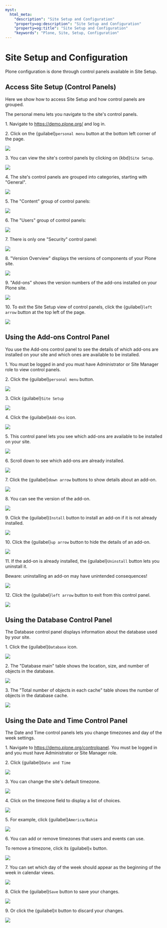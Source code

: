 ```yaml
---
myst:
  html_meta:
    "description": "Site Setup and Configuration"
    "property=og:description": "Site Setup and Configuration"
    "property=og:title": "Site Setup and Configuration"
    "keywords": "Plone, Site, Setup, Configuration"
---
```


# Site Setup and Configuration

Plone configuration is done through control panels available in Site Setup.

## Access Site Setup (Control Panels)

Here we show how to access Site Setup and how control panels are grouped.

The personal menu lets you navigate to the site's control panels.

1\. Navigate to <https://demo.plone.org/> and log in.


2\. Click on the {guilabel}`personal menu` button at the bottom left corner of the page.

![](https://ajeuwbhvhr.cloudimg.io/colony-recorder.s3.amazonaws.com/files/2024-11-14/6e9ab933-4038-4b40-813a-f271cfc42225/File.jpeg?tl_px=0,1334&br_px=1719,2296&force_format=jpeg&q=100&width=1120.0&wat=1&wat_opacity=0.7&wat_gravity=northwest&wat_url=https://colony-recorder.s3.us-west-1.amazonaws.com/images/watermarks/FB923C_standard.png&wat_pad=20,543)


3\. You can view the site's control panels by clicking on {kbd}`Site Setup`.

![](https://ajeuwbhvhr.cloudimg.io/colony-recorder.s3.amazonaws.com/files/2024-11-14/61bac9b3-02a6-4d8c-b0d3-884410eaa0d2/File.jpeg?tl_px=0,1334&br_px=1719,2296&force_format=jpeg&q=100&width=1120.0&wat=1&wat_opacity=0.7&wat_gravity=northwest&wat_url=https://colony-recorder.s3.us-west-1.amazonaws.com/images/watermarks/FB923C_standard.png&wat_pad=163,540)


4\. The site's control panels are grouped into categories, starting with "General".

![](https://ajeuwbhvhr.cloudimg.io/colony-recorder.s3.amazonaws.com/files/2024-11-14/2b26a25c-2b3e-4760-ba51-7fcfea3aa939/File.jpeg?tl_px=637,271&br_px=2357,1233&force_format=jpeg&q=100&width=1120.0&wat=1&wat_opacity=0.7&wat_gravity=northwest&wat_url=https://colony-recorder.s3.us-west-1.amazonaws.com/images/watermarks/FB923C_standard.png&wat_pad=25,43)


5\. The "Content" group of control panels:

![](https://ajeuwbhvhr.cloudimg.io/colony-recorder.s3.amazonaws.com/files/2024-11-14/e5993b68-e2f2-4c13-b63d-a5e99570c7f2/File.jpeg?tl_px=632,1187&br_px=2352,2149&force_format=jpeg&q=100&width=1120.0&wat=1&wat_opacity=0.7&wat_gravity=northwest&wat_url=https://colony-recorder.s3.us-west-1.amazonaws.com/images/watermarks/FB923C_standard.png&wat_pad=5,21)


6\. The "Users" group of control panels:

![](https://ajeuwbhvhr.cloudimg.io/colony-recorder.s3.amazonaws.com/files/2024-11-14/119d4825-6894-4604-956b-5f4077ea9674/File.jpeg?tl_px=0,1299&br_px=1719,2260&force_format=jpeg&q=100&width=1120.0&wat=1&wat_opacity=0.7&wat_gravity=northwest&wat_url=https://colony-recorder.s3.us-west-1.amazonaws.com/images/watermarks/FB923C_standard.png&wat_pad=418,277)


7\. There is only one "Security" control panel:

![](https://ajeuwbhvhr.cloudimg.io/colony-recorder.s3.amazonaws.com/files/2024-11-14/dc02e1af-cad6-45a9-b81f-715bf84fcdbb/File.jpeg?tl_px=482,1334&br_px=2202,2296&force_format=jpeg&q=100&width=1120.0&wat=1&wat_opacity=0.7&wat_gravity=northwest&wat_url=https://colony-recorder.s3.us-west-1.amazonaws.com/images/watermarks/FB923C_standard.png&wat_pad=104,250)


8\. "Version Overview" displays the versions of components of your Plone site.

![](https://ajeuwbhvhr.cloudimg.io/colony-recorder.s3.amazonaws.com/files/2024-11-14/a5f67475-b5fe-40d5-81a6-ba56df04b33f/File.jpeg?tl_px=0,1161&br_px=1719,2122&force_format=jpeg&q=100&width=1120.0&wat=1&wat_opacity=0.7&wat_gravity=northwest&wat_url=https://colony-recorder.s3.us-west-1.amazonaws.com/images/watermarks/FB923C_standard.png&wat_pad=435,276)


9\. "Add-ons" shows the version numbers of the add-ons installed on your Plone site.

![](https://ajeuwbhvhr.cloudimg.io/colony-recorder.s3.amazonaws.com/files/2024-11-14/bf27a8f5-c660-46ca-a1b1-152ce60e0cda/File.jpeg?tl_px=0,1173&br_px=1719,2134&force_format=jpeg&q=100&width=1120.0&wat=1&wat_opacity=0.7&wat_gravity=northwest&wat_url=https://colony-recorder.s3.us-west-1.amazonaws.com/images/watermarks/FB923C_standard.png&wat_pad=432,277)


10\. To exit the Site Setup view of control panels, click the {guilabel}`left arrow` button at the top left of the page.

![](https://ajeuwbhvhr.cloudimg.io/colony-recorder.s3.amazonaws.com/files/2024-11-14/08652759-418a-4945-8b11-9645900d153e/File.jpeg?tl_px=0,0&br_px=1719,961&force_format=jpeg&q=100&width=1120.0&wat=1&wat_opacity=0.7&wat_gravity=northwest&wat_url=https://colony-recorder.s3.us-west-1.amazonaws.com/images/watermarks/FB923C_standard.png&wat_pad=21,16)

## Using the Add-ons Control Panel

You use the Add-ons control panel to see the details of which add-ons are installed on your site and which ones are available to be installed.

1\. You must be logged in and you must have Administrator or Site Manager role to view control panels.


2\. Click the {guilabel}`personal menu` button.

![](https://ajeuwbhvhr.cloudimg.io/colony-recorder.s3.amazonaws.com/files/2024-11-23/97f72195-773b-40ac-9c67-7258809b09b8/ascreenshot.jpeg?tl_px=0,614&br_px=1719,1576&force_format=jpeg&q=100&width=1120.0&wat=1&wat_opacity=0.7&wat_gravity=northwest&wat_url=https://colony-recorder.s3.us-west-1.amazonaws.com/images/watermarks/FB923C_standard.png&wat_pad=18,552)


3\. Click {guilabel}`Site Setup`

![](https://ajeuwbhvhr.cloudimg.io/colony-recorder.s3.amazonaws.com/files/2024-11-23/7977c8c8-f87b-49a1-8777-c2c46e6921c6/ascreenshot.jpeg?tl_px=0,614&br_px=1719,1576&force_format=jpeg&q=100&width=1120.0&wat=1&wat_opacity=0.7&wat_gravity=northwest&wat_url=https://colony-recorder.s3.us-west-1.amazonaws.com/images/watermarks/FB923C_standard.png&wat_pad=115,535)


4\. Click the {guilabel}`Add-Ons` icon.

![](https://ajeuwbhvhr.cloudimg.io/colony-recorder.s3.amazonaws.com/files/2024-11-23/272a4425-be5f-4ddf-a30c-f871c8f7e8c1/ascreenshot.jpeg?tl_px=0,169&br_px=1719,1130&force_format=jpeg&q=100&width=1120.0&wat=1&wat_opacity=0.7&wat_gravity=northwest&wat_url=https://colony-recorder.s3.us-west-1.amazonaws.com/images/watermarks/FB923C_standard.png&wat_pad=460,276)


5\. This control panel lets you see which add-ons are available to be installed on your site.

![](https://ajeuwbhvhr.cloudimg.io/colony-recorder.s3.amazonaws.com/files/2024-11-23/043b478c-9ebc-4b79-a54e-8c877a9e48dc/ascreenshot.jpeg?tl_px=0,19&br_px=1719,980&force_format=jpeg&q=100&width=1120.0&wat=1&wat_opacity=0.7&wat_gravity=northwest&wat_url=https://colony-recorder.s3.us-west-1.amazonaws.com/images/watermarks/FB923C_standard.png&wat_pad=359,277)


6\. Scroll down to see which add-ons are already installed.

![](https://ajeuwbhvhr.cloudimg.io/colony-recorder.s3.amazonaws.com/files/2024-11-23/3f6597ba-3913-4f64-aac8-741ab015ba4f/ascreenshot.jpeg?tl_px=0,293&br_px=1719,1254&force_format=jpeg&q=100&width=1120.0&wat=1&wat_opacity=0.7&wat_gravity=northwest&wat_url=https://colony-recorder.s3.us-west-1.amazonaws.com/images/watermarks/FB923C_standard.png&wat_pad=344,277)


7\. Click the {guilabel}`down arrow` buttons to show details about an add-on.

![](https://ajeuwbhvhr.cloudimg.io/colony-recorder.s3.amazonaws.com/files/2024-11-23/d121d07e-f2ee-4d14-90da-c0b6c241b1fa/File.jpeg?tl_px=1090,467&br_px=2810,1428&force_format=jpeg&q=100&width=1120.0&wat=1&wat_opacity=0.7&wat_gravity=northwest&wat_url=https://colony-recorder.s3.us-west-1.amazonaws.com/images/watermarks/FB923C_standard.png&wat_pad=742,277)


8\. You can see the version of the add-on.

![](https://ajeuwbhvhr.cloudimg.io/colony-recorder.s3.amazonaws.com/files/2024-11-23/7b4b276d-bdff-4c29-8461-c46b3f109c3f/File.jpeg?tl_px=46,614&br_px=1765,1576&force_format=jpeg&q=100&width=1120.0&wat=1&wat_opacity=0.7&wat_gravity=northwest&wat_url=https://colony-recorder.s3.us-west-1.amazonaws.com/images/watermarks/FB923C_standard.png&wat_pad=524,283)


9\. Click the {guilabel}`Install` button to install an add-on if it is not already installed.

![](https://ajeuwbhvhr.cloudimg.io/colony-recorder.s3.amazonaws.com/files/2024-11-23/bde44f1b-6f2d-48cb-9954-b49c8995be4e/File.jpeg?tl_px=1090,614&br_px=2810,1576&force_format=jpeg&q=100&width=1120.0&wat=1&wat_opacity=0.7&wat_gravity=northwest&wat_url=https://colony-recorder.s3.us-west-1.amazonaws.com/images/watermarks/FB923C_standard.png&wat_pad=591,304)


10\. Click the {guilabel}`up arrow` button to hide the details of an add-on.

![](https://ajeuwbhvhr.cloudimg.io/colony-recorder.s3.amazonaws.com/files/2024-11-23/1d331f07-0bb0-4d4e-afd3-a0dde8408e35/File.jpeg?tl_px=1090,469&br_px=2810,1430&force_format=jpeg&q=100&width=1120.0&wat=1&wat_opacity=0.7&wat_gravity=northwest&wat_url=https://colony-recorder.s3.us-west-1.amazonaws.com/images/watermarks/FB923C_standard.png&wat_pad=740,276)


11\. If the add-on is already installed, the {guilabel}`Uninstall` button lets you uninstall it.

Beware: uninstalling an add-on may have unintended consequences!

![](https://ajeuwbhvhr.cloudimg.io/colony-recorder.s3.amazonaws.com/files/2024-11-23/4e10f3a3-d396-426c-bfee-f204ab15a323/File.jpeg?tl_px=1090,614&br_px=2810,1576&force_format=jpeg&q=100&width=1120.0&wat=1&wat_opacity=0.7&wat_gravity=northwest&wat_url=https://colony-recorder.s3.us-west-1.amazonaws.com/images/watermarks/FB923C_standard.png&wat_pad=563,294)


12\. Click the {guilabel}`left arrow` button to exit from this control panel.

![](https://ajeuwbhvhr.cloudimg.io/colony-recorder.s3.amazonaws.com/files/2024-11-23/d02caf95-9080-4faf-aa61-02f20f595116/ascreenshot.jpeg?tl_px=0,0&br_px=1719,961&force_format=jpeg&q=100&width=1120.0&wat=1&wat_opacity=0.7&wat_gravity=northwest&wat_url=https://colony-recorder.s3.us-west-1.amazonaws.com/images/watermarks/FB923C_standard.png&wat_pad=36,23)

## Using the Database Control Panel

The Database control panel displays information about the database used by your site.

1\. Click the {guilabel}`Database` icon.

![](https://ajeuwbhvhr.cloudimg.io/colony-recorder.s3.amazonaws.com/files/2024-11-23/d65bc6e8-9952-415f-976f-7203f7ac5a79/ascreenshot.jpeg?tl_px=22,153&br_px=1741,1114&force_format=jpeg&q=100&width=1120.0&wat=1&wat_opacity=0.7&wat_gravity=northwest&wat_url=https://colony-recorder.s3.us-west-1.amazonaws.com/images/watermarks/FB923C_standard.png&wat_pad=524,277)


2\. The "Database main" table shows the location, size, and number of objects in the database.

![](https://ajeuwbhvhr.cloudimg.io/colony-recorder.s3.amazonaws.com/files/2024-11-23/7c1d29b6-fc1d-465c-9bd6-f97551d74b27/ascreenshot.jpeg?tl_px=14,89&br_px=1734,1050&force_format=jpeg&q=100&width=1120.0&wat=1&wat_opacity=0.7&wat_gravity=northwest&wat_url=https://colony-recorder.s3.us-west-1.amazonaws.com/images/watermarks/FB923C_standard.png&wat_pad=524,277)


3\. The "Total number of objects in each cache" table shows the number of objects in the database cache.

![](https://ajeuwbhvhr.cloudimg.io/colony-recorder.s3.amazonaws.com/files/2024-11-23/28561b95-ddb5-41e9-9db2-609b0f951c7c/ascreenshot.jpeg?tl_px=500,301&br_px=2220,1262&force_format=jpeg&q=100&width=1120.0&wat=1&wat_opacity=0.7&wat_gravity=northwest&wat_url=https://colony-recorder.s3.us-west-1.amazonaws.com/images/watermarks/FB923C_standard.png&wat_pad=524,277)

## Using the Date and Time Control Panel

The Date and Time control panels lets you change timezones and day of the week settings.

1\. Navigate to <https://demo.plone.org/controlpanel>. You must be logged in and you must have Administrator or Site Manager role.


2\. Click {guilabel}`Date and Time`

![](https://ajeuwbhvhr.cloudimg.io/colony-recorder.s3.amazonaws.com/files/2024-11-23/2751889b-ca0a-451c-98c5-da71bd4ab515/ascreenshot.jpeg?tl_px=324,201&br_px=2043,1162&force_format=jpeg&q=100&width=1120.0&wat=1&wat_opacity=0.7&wat_gravity=northwest&wat_url=https://colony-recorder.s3.us-west-1.amazonaws.com/images/watermarks/FB923C_standard.png&wat_pad=524,277)


3\. You can change the site's default timezone.

![](https://ajeuwbhvhr.cloudimg.io/colony-recorder.s3.amazonaws.com/files/2024-11-23/f7b007e6-0da7-456e-a772-f7f60562e92e/ascreenshot.jpeg?tl_px=0,157&br_px=1719,1118&force_format=jpeg&q=100&width=1120.0&wat=1&wat_opacity=0.7&wat_gravity=northwest&wat_url=https://colony-recorder.s3.us-west-1.amazonaws.com/images/watermarks/FB923C_standard.png&wat_pad=524,277)


4\. Click on the timezone field to display a list of choices.

![](https://ajeuwbhvhr.cloudimg.io/colony-recorder.s3.amazonaws.com/files/2024-11-23/e11629f7-a602-4ab5-9296-abd4e8fc3bba/ascreenshot.jpeg?tl_px=798,105&br_px=2518,1066&force_format=jpeg&q=100&width=1120.0&wat=1&wat_opacity=0.7&wat_gravity=northwest&wat_url=https://colony-recorder.s3.us-west-1.amazonaws.com/images/watermarks/FB923C_standard.png&wat_pad=617,277)


5\. For example, click {guilabel}`America/Bahia`

![](https://ajeuwbhvhr.cloudimg.io/colony-recorder.s3.amazonaws.com/files/2024-11-23/9743e0c9-9bfa-4f24-9dec-825e540a5420/ascreenshot.jpeg?tl_px=418,377&br_px=2138,1338&force_format=jpeg&q=100&width=1120.0&wat=1&wat_opacity=0.7&wat_gravity=northwest&wat_url=https://colony-recorder.s3.us-west-1.amazonaws.com/images/watermarks/FB923C_standard.png&wat_pad=524,276)


6\. You can add or remove timezones that users and events can use.

To remove a timezone, click its {guilabel}`x` button.

![](https://ajeuwbhvhr.cloudimg.io/colony-recorder.s3.amazonaws.com/files/2024-11-23/7cee77d0-2ae9-4ec4-8791-684508dcf9e0/ascreenshot.jpeg?tl_px=436,327&br_px=2156,1288&force_format=jpeg&q=100&width=1120.0&wat=1&wat_opacity=0.7&wat_gravity=northwest&wat_url=https://colony-recorder.s3.us-west-1.amazonaws.com/images/watermarks/FB923C_standard.png&wat_pad=524,276)


7\. You can set which day of the week should appear as the beginning of the week in calendar views.

![](https://ajeuwbhvhr.cloudimg.io/colony-recorder.s3.amazonaws.com/files/2024-11-23/47a8dc87-f73b-465b-a4b9-263c4ecfd5f3/ascreenshot.jpeg?tl_px=490,561&br_px=2210,1522&force_format=jpeg&q=100&width=1120.0&wat=1&wat_opacity=0.7&wat_gravity=northwest&wat_url=https://colony-recorder.s3.us-west-1.amazonaws.com/images/watermarks/FB923C_standard.png&wat_pad=524,277)


8\. Click the {guilabel}`Save` button to save your changes.

![](https://ajeuwbhvhr.cloudimg.io/colony-recorder.s3.amazonaws.com/files/2024-11-23/e4e8b704-1762-4e53-a73a-45653d7416b2/ascreenshot.jpeg?tl_px=0,0&br_px=1719,961&force_format=jpeg&q=100&width=1120.0&wat=1&wat_opacity=0.7&wat_gravity=northwest&wat_url=https://colony-recorder.s3.us-west-1.amazonaws.com/images/watermarks/FB923C_standard.png&wat_pad=23,16)


9\. Or click the {guilabel}`X` button to discard your changes.

![](https://ajeuwbhvhr.cloudimg.io/colony-recorder.s3.amazonaws.com/files/2024-11-23/83c8356b-33f2-4fd4-a8e8-e10244691ec3/ascreenshot.jpeg?tl_px=0,0&br_px=1719,961&force_format=jpeg&q=100&width=1120.0&wat=1&wat_opacity=0.7&wat_gravity=northwest&wat_url=https://colony-recorder.s3.us-west-1.amazonaws.com/images/watermarks/FB923C_standard.png&wat_pad=27,91)
